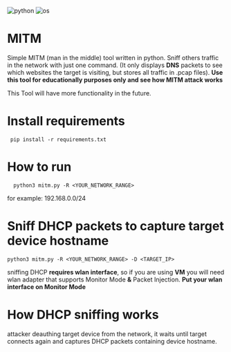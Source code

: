 ![python](https://img.shields.io/badge/Python-3.10.12-blue)
![os](https://img.shields.io/badge/OS-Linux-Yellow)
# MITM

Simple MITM (man in the middle) tool written in python.
Sniff others traffic in the network with just one command. (It only displays **DNS** packets to see which websites the target is visiting, but stores all traffic in .pcap files).
**Use this tool for educationally purposes only and see how MITM attack works**

This Tool will have more functionality in the future.
# Install requirements
```
 pip install -r requirements.txt
```

# How to run
```
  python3 mitm.py -R <YOUR_NETWORK_RANGE>
```
for example: 192.168.0.0/24
# Sniff DHCP packets to capture target device hostname
```
python3 mitm.py -R <YOUR_NETWORK_RANGE> -D <TARGET_IP>
```
sniffing DHCP **requires wlan interface**, so if you are using **VM** you will need wlan adapter that supports Monitor Mode **&** Packet Injection.
**Put your wlan interface on Monitor Mode**

# How DHCP sniffing works
attacker deauthing target device from the network, it waits until target connects again and captures DHCP packets containing device hostname.
